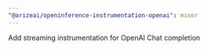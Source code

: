 ```yaml
---
"@arizeai/openinference-instrumentation-openai": minor
---
```


Add streaming instrumentation for OpenAI Chat completion
